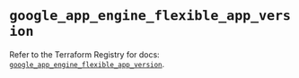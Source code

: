 # `google_app_engine_flexible_app_version`

Refer to the Terraform Registry for docs: [`google_app_engine_flexible_app_version`](https://registry.terraform.io/providers/hashicorp/google/6.13.0/docs/resources/app_engine_flexible_app_version).
